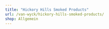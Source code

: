 ```yaml
---
title: "Hickory Hills Smoked Products"
url: /van-wyck/hickory-hills-smoked-products/
shop: Allgemein
---
```

